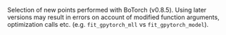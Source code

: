 Selection of new points performed with BoTorch (v0.8.5). 
Using later versions may result in errors on account of modified function arguments, optimization calls etc. (e.g. `fit_gpytorch_mll` vs `fit_gpytorch_model`).
